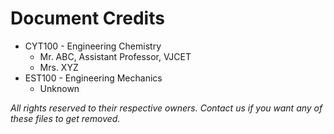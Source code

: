 # Document Credits
- CYT100 - Engineering Chemistry
  - Mr. ABC, Assistant Professor, VJCET
  - Mrs. XYZ
- EST100 - Engineering Mechanics
  - Unknown
 
 _All rights reserved to their respective owners. Contact us if you want any of these files to get removed._

